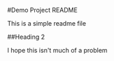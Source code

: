 #Demo Project README

This is a simple readme file

##Heading 2

I hope this isn't much of a problem
